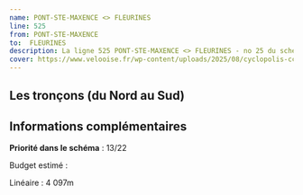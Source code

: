 ```yaml
---
name: PONT-STE-MAXENCE <> FLEURINES
line: 525
from: PONT-STE-MAXENCE 
to:  FLEURINES 
description: La ligne 525 PONT-STE-MAXENCE <> FLEURINES - no 25 du schéma cyclable de la CCPOH  relie PONT-STE-MAXENCE  à FLEURINES 
cover: https://www.velooise.fr/wp-content/uploads/2025/08/cyclopolis-ccpoh-25.jpg
---
```

## Les tronçons (du Nord au Sud)

## Informations complémentaires

**Priorité dans le schéma** : 13/22 

Budget estimé : 

Linéaire : 4 097m

